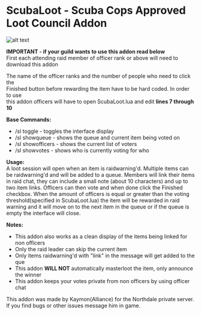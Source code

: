 # **ScubaLoot - Scuba Cops Approved Loot Council Addon**<br/>

![alt text](https://i.imgur.com/qCzm91p.png)

**IMPORTANT - if your guild wants to use this addon read below**<br/>
First each attending raid member of officer rank or above will need to download this addon<br/>

The name of the officer ranks and the number of people who need to click the <br/>
Finished button before rewarding the item have to be hard coded. In order to use<br/>
this addon officers will have to open ScubaLoot.lua and edit **lines 7 through 10**<br/>

**Base Commands:**
* /sl toggle - toggles the interface display
* /sl showqueue - shows the queue and current item being voted on
* /sl showofficers - shows the current list of voters
* /sl showvotes - shows who is currently voting for who

**Usage:<br/>**
A loot session will open when an item is raidwarning'd. Multiple items can be raidwarning'd
and will be added to a queue. Members will link their items in raid chat, they can include a
small note (about 10 characters) and up to two item links. Officers can then vote and when done click the Finished
checkbox. When the amount of officers is equal or greater than the voting
threshold(specified in ScubaLoot.lua) the item will be rewarded in raid warning and it will
move on to the next item in the queue or if the queue is empty the interface will close.

**Notes:**
* This addon also works as a clean display of the items being linked for non officers
* Only the raid leader can skip the current item
* Only items raidwarning'd with "link" in the message will get added to the que
* This addon **WILL NOT** automatically masterloot the item, only announce the winner
* This addon keeps your votes private from non officers by using officer chat

This addon was made by Kaymon(Alliance) for the Northdale private server. If you find 
bugs or other issues message him in game.